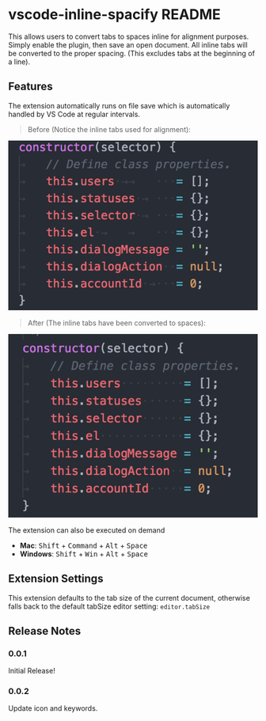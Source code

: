 # vscode-inline-spacify README

This allows users to convert tabs to spaces inline for alignment purposes. Simply enable the plugin, then save an open document. All inline tabs will be converted to the proper spacing. (This excludes tabs at the beginning of a line).

## Features
The extension automatically runs on file save which is automatically handled by VS Code
at regular intervals.

> Before (Notice the inline tabs used for alignment):

![Before](images/before.png)

> After (The inline tabs have been converted to spaces):

![After](images/after.png)


The extension can also be executed on demand

- **Mac**: <kbd>Shift</kbd> + <kbd>Command</kbd> + <kbd>Alt</kbd> + <kbd>Space</kbd>
- **Windows**: <kbd>Shift</kbd> + <kbd>Win</kbd> + <kbd>Alt</kbd> + <kbd>Space</kbd>

## Extension Settings

This extension defaults to the tab size of the current document, otherwise falls back to the default tabSize editor setting: `editor.tabSize`

## Release Notes

### 0.0.1

Initial Release!

### 0.0.2

Update icon and keywords.